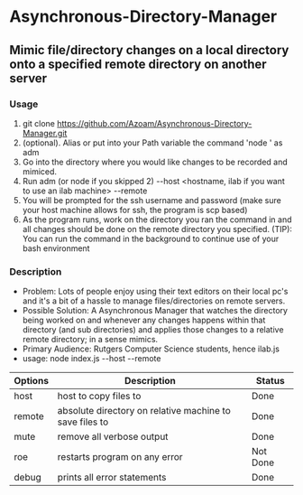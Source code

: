 # Asynchronous-Directory-Manager
Mimic file/directory changes on a local directory onto a specified remote directory on another server
-------------------------------------------------------------------------------
### Usage
1. git clone https://github.com/Azoam/Asynchronous-Directory-Manager.git
2. (optional). Alias or put into your Path variable the command 'node <absolute path to index.js>' as adm
3. Go into the directory where you would like changes to be recorded and mimiced.
4. Run adm (or node <absolute path to index.js> if you skipped 2) --host <hostname, ilab if you want to use an ilab machine> --remote <remote directory on the specified host>
5. You will be prompted for the ssh username and password (make sure your host machine allows for ssh, the program is scp based)
6. As the program runs, work on the directory you ran the command in and all changes should be done on the remote directory you specified.
(TIP): You can run the command in the background to continue use of your bash environment

### Description
- Problem: Lots of people enjoy using their text editors on their local pc's and it's a
bit of a hassle to manage files/directories on remote servers.
- Possible Solution: A Asynchronous Manager that watches the directory being
worked on and whenever any changes happens within that directory (and sub directories)
and applies those changes to a relative remote directory; in a sense mimics.
- Primary Audience: Rutgers Computer Science students, hence ilab.js  
- usage: node index.js --host <hostname of remote server> --remote <absolute path on remote server>

Options|Description|Status
--------|-----|----
host|host to copy files to|Done
remote|absolute directory on relative machine to save files to|Done
mute|remove all verbose output|Done
roe|restarts program on any error|Not Done
debug|prints all error statements|Done
